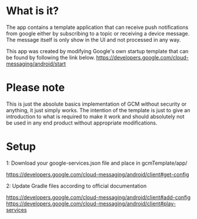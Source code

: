 # What is it?
The app contains a template application that can receive push notifications from google either by subscribing to a topic or receiving a device message. The message itself is only show in the UI and not processed in any way.

This app was created by modifying Google's own startup template that can be found by following the link below.
https://developers.google.com/cloud-messaging/android/start

# Please note
This is just the absolute basics implementation of GCM without security or anything, it just simply works. The intention of the template is just to give an introduction to what is required to make it work and should absolutely not be used in any end product without appropriate modifications.

# Setup
1: Download your google-services.json file and place in gcmTemplate/app/

https://developers.google.com/cloud-messaging/android/client#get-config

2: Update Gradle files according to official documentation

https://developers.google.com/cloud-messaging/android/client#add-config
https://developers.google.com/cloud-messaging/android/client#play-services

